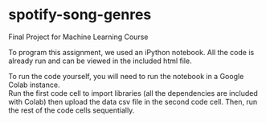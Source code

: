 # spotify-song-genres
Final Project for Machine Learning Course

To program this assignment, we used an iPython notebook. All the code is already run and can be viewed in the included html file.

To run the code yourself, you will need to run the notebook in a Google Colab instance.\
Run the first code cell to import libraries (all the dependencies are included with Colab) then upload the data csv file in the second code cell. Then, run the rest of the code cells sequentially.
